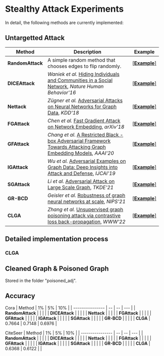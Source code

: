 # Stealthy Attack Experiments

In detail, the following methods are currently implemented:

## Untargetted Attack

| Method          | Description                                                                                                                                           | Example                                                                                                      |
| ---------------- | ------------------------------------------------------------------------------------------------------------------------------------------------------ | ------------------------------------------------------------------------------------------------------------- |
| **RandomAttack** | A simple random method that chooses edges to flip randomly.                                                                                            | [[**Example**]](https://github.com/EdisonLeeeee/GreatX/blob/master/examples/attack/targeted/random_attack.py) |
| **DICEAttack**   | *Waniek et al.* [Hiding Individuals and Communities in a Social Network](https://arxiv.org/abs/1608.00375), *Nature Human Behavior'16*                 | [[**Example**]](https://github.com/EdisonLeeeee/GreatX/blob/master/examples/attack/targeted/dice_attack.py)   |
| **Nettack**      | *Zügner et al.* [Adversarial Attacks on Neural Networks for Graph Data](https://arxiv.org/abs/1805.07984), *KDD'18*                                    | [[**Example**]](https://github.com/EdisonLeeeee/GreatX/blob/master/examples/attack/targeted/nettack.py)       |
| **FGAttack**     | *Chen et al.* [Fast Gradient Attack on Network Embedding](https://arxiv.org/abs/1809.02797), *arXiv'18*                                                | [[**Example**]](https://github.com/EdisonLeeeee/GreatX/blob/master/examples/attack/targeted/fg_attack.py)     |
| **GFAttack**     | *Chang et al*.  [A Restricted Black - box Adversarial Framework Towards Attacking Graph Embedding Models](https://arxiv.org/abs/1908.01297), *AAAI'20* | [[**Example**]](https://github.com/EdisonLeeeee/GreatX/blob/master/examples/attack/targeted/gf_attack.py)     |
| **IGAttack**     | *Wu et al.* [Adversarial Examples on Graph Data: Deep Insights into Attack and Defense](https://arxiv.org/abs/1903.01610), *IJCAI'19*                  | [[**Example**]](https://github.com/EdisonLeeeee/GreatX/blob/master/examples/attack/targeted/ig_attack.py)     |
| **SGAttack**     | *Li et al.* [ Adversarial Attack on Large Scale Graph](https://arxiv.org/abs/2009.03488), *TKDE'21*                                                    | [[**Example**]](https://github.com/EdisonLeeeee/GreatX/blob/master/examples/attack/targeted/sg_attack.py)     |
| **GR-BCD**     | *Geisler et al.* [ Robustness of graph neural networks at scale](https://github.com/sigeisler/robustness_of_gnns_at_scale), *NIPS'21*                                                    | [[**Example**]](https://github.com/rinnesz/clga)     |
| **CLGA**     | *Zhang et al.* [ Unsupervised graph poisoning attack via contrastive loss back-propagation](https://dl.acm.org/doi/abs/10.1145/3485447.3512179), *WWW'22*                                                    | [[**Example**]](https://github.com/rinnesz/clga)     |

## Detailed implementation process

### CLGA



## Cleaned Graph & Poisoned Graph

Stored in the folder "poisoned_adj".

## Accuracy

Cora
| Method | 1% | 5% | 10% |
| ---------------- | -- | -- | --- |
| **RandomAttack** |  |  |  |
| **DICEAttack** |  |  |  |
| **Nettack** |  |  |  |
| **FGAttack** |  |  |  |
| **GFAttack** |  |  |  |
| **IGAttack** |  |  |  |
| **SGAttack** |  |  |  |
| **GR-BCD** |  |  |  |
| **CLGA** | 0.7664 | 0.7148 | 0.6976 |


CiteSeer
| Method | 1% | 5% | 10% |
| ---------------- | -- | -- | --- |
| **RandomAttack** |  |  |  |
| **DICEAttack** |  |  |  |
| **Nettack** |  |  |  |
| **FGAttack** |  |  |  |
| **GFAttack** |  |  |  |
| **IGAttack** |  |  |  |
| **SGAttack** |  |  |  |
| **GR-BCD** |  |  |  |
| **CLGA** | 0.6368 | 0.6122 |  |